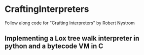 # CraftingInterpreters
Follow along code for "Crafting Interpreters" by Robert Nystrom

## Implementing a Lox tree walk interpreter in python and a bytecode VM in C
